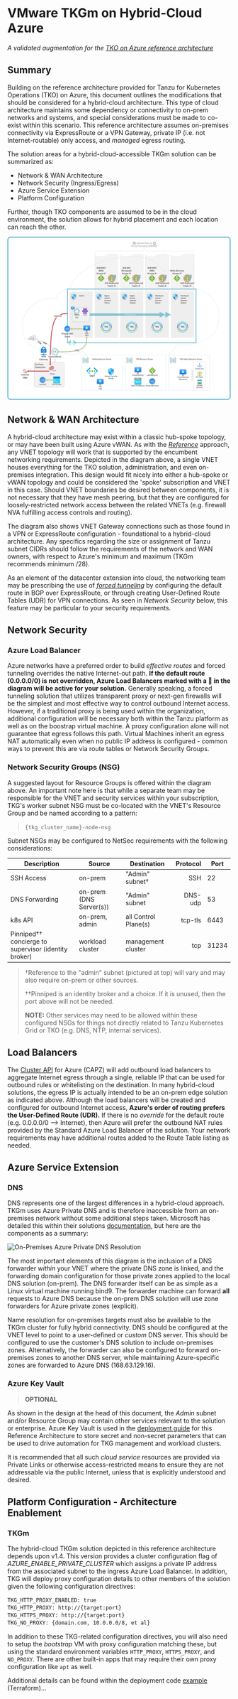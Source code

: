# VMware TKGm on Hybrid-Cloud Azure

_A validated augmentation for the [TKO on Azure reference architecture](tko-on-azure.md)_

## Summary

Building on the reference architecture provided for Tanzu for Kubernetes Operations (TKO) on Azure, this document outlines the modifications that should be considered for a hybrid-cloud architecture. This type of cloud architecture maintains some dependency or connectivity to on-prem networks and systems, and special considerations must be made to co-exist within this scenario. This reference architecture assumes on-premises connectivity via ExpressRoute or a VPN Gateway, private IP (i.e. not Internet-routable) only access, and _managed_ egress routing.

The solution areas for a hybrid-cloud-accessible TKGm solution can be summarized as:

- Network & WAN Architecture
- Network Security (Ingress/Egress)
- Azure Service Extension
- Platform Configuration

Further, though TKO components are assumed to be in the cloud environment, the solution allows for hybrid placement and each location can reach the other.

![Overview Hybrid Cloud TKGm Architecture](img/tko-on-azure/tkgm-azure-hybrid.png)

## Network & WAN Architecture

A hybrid-cloud architecture may exist within a classic hub-spoke topology, or may have been built using Azure vWAN. As with the [_Reference_](tko-on-azure.md) approach, any VNET topology will work that is supported by the encumbent networking requirements. Depicted in the diagram above, a single VNET houses everything for the TKO solution, administration, and even on-premises integration. This design would fit nicely into either a hub-spoke or vWAN topology and could be considered the 'spoke' subscription and VNET in this case. Should VNET boundaries be desired between components, it is not necessary that they have mesh peering, but that they are configured for loosely-restricted network access between the related VNETs (e.g. firewall NVA fulfilling access controls and routing).

The diagram also shows VNET Gateway connections such as those found in a VPN or ExpressRoute configuration - foundational to a hybrid-cloud architecture. Any specifics regarding the size or assignment of Tanzu subnet CIDRs should follow the requirements of the network and WAN owners, with respect to Azure's minimum and maximum (TKGm recommends minimum /28).

As an element of the datacenter extension into cloud, the networking team may be prescribing the use of [_forced tunneling_](https://docs.microsoft.com/en-us/azure/vpn-gateway/vpn-gateway-forced-tunneling-rm) by configuring the default route in BGP over ExpressRoute, or through creating User-Defined Route Tables (UDR) for VPN connections. As seen in _Network Security_ below, this feature may be particular to your security requirements.

## Network Security

### Azure Load Balancer

Azure networks have a preferred order to build _effective routes_ and forced tunneling overrides the native Internet-out path. **If the default route (0.0.0.0/0) is not overridden, Azure Load Balancers marked with a 🚫 in the diagram will be active for your solution.** Generally speaking, a forced tunneling solution that utilizes transparent proxy or next-gen firewalls will be the simplest and most effective way to control outbound Internet access. However, if a traditional proxy is being used within the organization, additional configuration will be necessary both within the Tanzu platform as well as on the boostrap virtual machine. A proxy configuration alone will not guarantee that egress follows this path. Virtual Machines inherit an egress NAT automatically even when no public IP address is configured - common ways to prevent this are via route tables or Network Security Groups.

### Network Security Groups (NSG)

A suggested layout for Resource Groups is offered within the diagram above. An important note here is that while a separate team may be responsible for the VNET and security services within your subscription, TKG's worker subnet NSG must be co-located with the VNET's Resource Group and be named according to a pattern:

> `{tkg_cluster_name}-node-nsg`

Subnet NSGs may be configured to NetSec requirements with the following considerations:

| Description | Source | Destination | Protocol | Port |
| - | - | - | -: | - |
| SSH Access | on-prem | "Admin" subnet† | SSH | 22 |
| DNS Forwarding | on-prem (DNS Server(s)) | "Admin" subnet | DNS-udp | 53 |
| k8s API | on-prem, admin | all Control Plane(s) | tcp-tls | 6443 |
| Pinniped†† concierge to supervisor (identity broker) | workload cluster | management cluster | tcp | 31234 |

> †Reference to the "admin" subnet (pictured at top) will vary and may also require on-prem or other sources.
>
> ††Pinniped is an identity broker and a choice. If it is unused, then the port above will not be needed.
>
>**NOTE:** Other services may need to be allowed within these configured NSGs for things not directly related to Tanzu Kubernetes Grid or TKO (e.g. DNS, NTP, internal services).

## Load Balancers

The [Cluster API](https://cluster-api.sigs.k8s.io/) for Azure (CAPZ) will add outbound load balancers to aggregate Internet egress through a single, reliable IP that can be used for outbound rules or whitelisting on the destination. In many hybrid-cloud solutions, the egress IP is actually intended to be an on-prem edge solution as indicated above. Although the load balancers will be created and configured for outbound Internet access, **Azure's order of routing prefers the User-Defined Route (UDR).** If there is no _override_ for the default route (e.g. 0.0.0.0/0 --> Internet), then Azure will prefer the outbound NAT rules provided by the Standard Azure Load Balancer of the solution. Your network requirements may have additional routes added to the Route Table listing as needed.

## Azure Service Extension

### DNS

DNS represents one of the largest differences in a hybrid-cloud approach. TKGm uses Azure Private DNS and is therefore inaccessible from an on-premises network without some additional steps taken. Microsoft has detailed this within their solutions [documentation](https://docs.microsoft.com/en-us/azure/private-link/private-endpoint-dns#virtual-network-and-on-premises-workloads-using-a-dns-forwarder), but here are the components as a summary:

![On-Premises Azure Private DNS Resolution](https://docs.microsoft.com/en-us/azure/private-link/media/private-endpoint-dns/hybrid-scenario.png)

The most important elements of this diagram is the inclusion of a DNS forwarder _within_ your VNET where the private DNS zone is linked, and the forwarding domain configuration for those private zones applied to the local DNS solution (on-prem). The DNS forwarder itself can be as simple as a Linux virtual machine running bind9. The forwarder machine can forward **all** requests to Azure DNS because the on-prem DNS solution will use zone forwarders for Azure private zones (explicit).

Name resolution for on-premises targets must also be available to the TKGm cluster for fully hybrid connectivity. DNS should be configured at the VNET level to point to a user-defined or _custom_ DNS server. This should be configured to use the customer's DNS solution to include on-premises zones. Alternatively, the forwarder can also be configured to forward on-premises zones to another DNS server, while maintaining Azure-specific zones are forwarded to Azure DNS (168.63.129.16).

### Azure Key Vault

> **OPTIONAL**

As shown in the design at the head of this document, the _Admin_ subnet and/or Resource Group may contain other services relevant to the solution or enterprise. Azure Key Vault is used in the [deployment guide](../../automation/tko-on-azure-hybrid/readme.md) for this Reference Architecture to store secret and non-secret parameters that can be used to drive automation for TKG management and workload clusters.

It is recommended that all such _cloud service_ resources are provided via Private Links or otherwise access-restricted means to ensure they are not addressable via the public Internet, unless that is explicitly understood and desired.

## Platform Configuration - Architecture Enablement

### TKGm

The hybrid-cloud TKGm solution depicted in this reference architecture depends upon v1.4. This version provides a cluster configuration flag of _AZURE_ENABLE_PRIVATE_CLUSTER_ which assigns a private IP address from the associated subnet to the ingress Azure Load Balancer. In addition, TKG will deploy proxy configuration details to other members of the solution given the following configuration directives:

<!-- /* cSpell:disable */ -->
```bash
TKG_HTTP_PROXY_ENABLED: true
TKG_HTTP_PROXY: http://{target:port}
TKG_HTTPS_PROXY: http://{target:port}
TKG_NO_PROXY: {domain.com, 10.0.0.0/8, et al}
```
<!-- /* cSpell:enable */ -->

In addition to these TKG-related configuration directives, you will also need to setup the _bootstrap_ VM with proxy configuration matching these, but using the standard environment variables `HTTP_PROXY`, `HTTPS_PROXY`, and `NO_PROXY`. There are other built-in apps that may require their own proxy configuration like `apt`  as well.

Additional details can be found within the deployment code [example](../../automation/tko-on-azure-hybrid/readme.md) (Terraform)...

